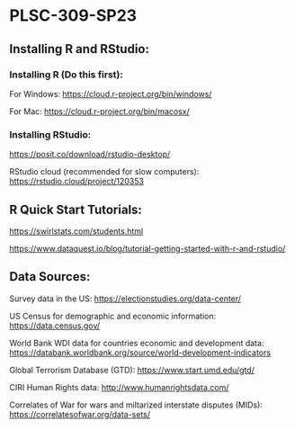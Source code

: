 # PLSC-309-SP23

## Installing R and RStudio: 

### Installing R (Do this first): 

For Windows: https://cloud.r-project.org/bin/windows/

For Mac: https://cloud.r-project.org/bin/macosx/

### Installing RStudio: 

https://posit.co/download/rstudio-desktop/

RStudio cloud (recommended for slow computers): https://rstudio.cloud/project/120353


## R Quick Start Tutorials: 

https://swirlstats.com/students.html

https://www.dataquest.io/blog/tutorial-getting-started-with-r-and-rstudio/

## Data Sources: 

Survey data in the US: https://electionstudies.org/data-center/

US Census for demographic and economic information: https://data.census.gov/

World Bank WDI data for countries economic and development data: https://databank.worldbank.org/source/world-development-indicators

Global Terrorism Database (GTD): https://www.start.umd.edu/gtd/

CIRI Human Rights data: http://www.humanrightsdata.com/

Correlates of War for wars and miltarized interstate disputes (MIDs): https://correlatesofwar.org/data-sets/
